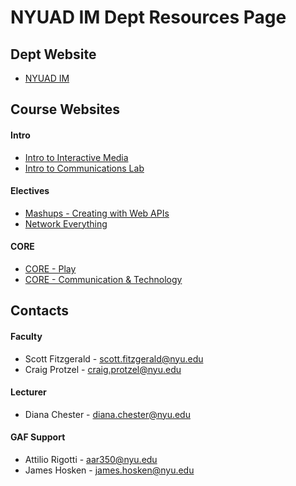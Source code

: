 NYUAD IM Dept Resources Page
============================

Dept Website
------------
* [NYUAD IM](http://nyuad.im)  

Course Websites
---------------
#### Intro
* [Intro to Interactive Media](http://intro.nyuad.im/)
* [Intro to Communications Lab](http://commlab.nyuad.im)  

#### Electives
* [Mashups - Creating with Web APIs](https://github.com/craigprotzel/Mashups)
* [Network Everything]()  

#### CORE
* [CORE - Play](http://play.nyuad.im/)
* [CORE - Communication & Technology](http://commtech.nyuad.im)  

Contacts
--------
#### Faculty
* Scott Fitzgerald - scott.fitzgerald@nyu.edu  
* Craig Protzel - craig.protzel@nyu.edu  

#### Lecturer
* Diana Chester - diana.chester@nyu.edu  

#### GAF Support
* Attilio Rigotti - aar350@nyu.edu   
* James Hosken - james.hosken@nyu.edu  


